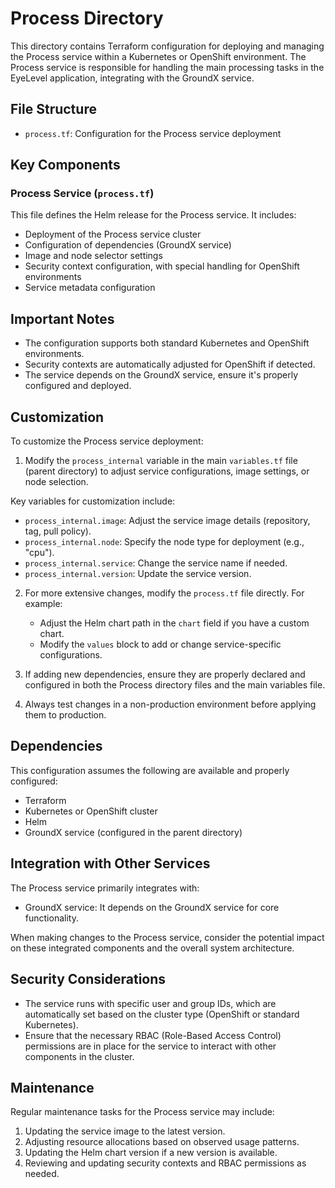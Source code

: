 # Process Directory

This directory contains Terraform configuration for deploying and managing the Process service within a Kubernetes or OpenShift environment. The Process service is responsible for handling the main processing tasks in the EyeLevel application, integrating with the GroundX service.

## File Structure

- `process.tf`: Configuration for the Process service deployment

## Key Components

### Process Service (`process.tf`)

This file defines the Helm release for the Process service. It includes:

- Deployment of the Process service cluster
- Configuration of dependencies (GroundX service)
- Image and node selector settings
- Security context configuration, with special handling for OpenShift environments
- Service metadata configuration

## Important Notes

- The configuration supports both standard Kubernetes and OpenShift environments.
- Security contexts are automatically adjusted for OpenShift if detected.
- The service depends on the GroundX service, ensure it's properly configured and deployed.

## Customization

To customize the Process service deployment:

1. Modify the `process_internal` variable in the main `variables.tf` file (parent directory) to adjust service configurations, image settings, or node selection.

Key variables for customization include:

- `process_internal.image`: Adjust the service image details (repository, tag, pull policy).
- `process_internal.node`: Specify the node type for deployment (e.g., "cpu").
- `process_internal.service`: Change the service name if needed.
- `process_internal.version`: Update the service version.

2. For more extensive changes, modify the `process.tf` file directly. For example:
   - Adjust the Helm chart path in the `chart` field if you have a custom chart.
   - Modify the `values` block to add or change service-specific configurations.

3. If adding new dependencies, ensure they are properly declared and configured in both the Process directory files and the main variables file.

4. Always test changes in a non-production environment before applying them to production.

## Dependencies

This configuration assumes the following are available and properly configured:
- Terraform
- Kubernetes or OpenShift cluster
- Helm
- GroundX service (configured in the parent directory)

## Integration with Other Services

The Process service primarily integrates with:
- GroundX service: It depends on the GroundX service for core functionality.

When making changes to the Process service, consider the potential impact on these integrated components and the overall system architecture.

## Security Considerations

- The service runs with specific user and group IDs, which are automatically set based on the cluster type (OpenShift or standard Kubernetes).
- Ensure that the necessary RBAC (Role-Based Access Control) permissions are in place for the service to interact with other components in the cluster.

## Maintenance

Regular maintenance tasks for the Process service may include:

1. Updating the service image to the latest version.
2. Adjusting resource allocations based on observed usage patterns.
3. Updating the Helm chart version if a new version is available.
4. Reviewing and updating security contexts and RBAC permissions as needed.